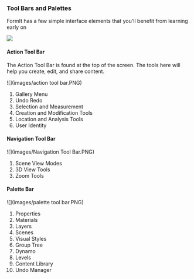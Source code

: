 ### Tool Bars and Palettes

FormIt has a few simple interface elements that you'll benefit from learning early on



![](images/Interface.PNG)

#### Action Tool Bar

The Action Tool Bar is found at the top of the screen. The tools here will help you create, edit, and share content.

![](images/action tool bar.PNG)

1. Gallery Menu
2. Undo Redo
3. Selection and Measurement
4. Creation and Modification Tools
5. Location and Analysis Tools
6. User Identity

#### Navigation Tool Bar

![](images/Navigation Tool Bar.PNG)

1. Scene View Modes
2. 3D View Tools
3. Zoom Tools

#### Palette Bar

![](images/palette tool bar.PNG)

1. Properties
2. Materials
3. Layers
4. Scenes
5. Visual Styles
6. Group Tree
7. Dynamo
8. Levels
9. Content Library
10. Undo Manager



